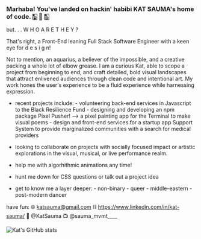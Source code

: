 ### Marhaba! You've landed on hackin' habibi KAT SAUMA's home of code. 🀣 🧿 🀢
<!--
**kat-sauma/kat-sauma** is a ✨ _special_ ✨ repository because its `README.md` (this file) appears on your GitHub profile. -->

but. . .  W H O   A R E   T H E Y   ?
 
That's right, a Front-End leaning Full Stack Software Engineer with a keen eye for d e s i g n! 

Not to mention, an aquarius, a believer of the impossible, and a creative packing a whole lot of elbow grease. 
I am a curious Kat, able to scope a project from beginning to end, and craft detailed, bold visual landscapes that attract enlivened audiences through clean code and intentional art. My work hones the user's experience to be a fluid experience while harnessing expression. 

+  recent projects include: 
        -  volunteering back-end services in Javascript to the Black Resilience Fund
        -  designing and developing an npm package Pixel Pusher! --> a pixel painting app for the Terminal to make visual poems
        -  design and front-end services for a startup app Support System to provide marginalized communities with a search for medical providers

+  looking to collaborate on projects with socially focused impact or artistic explorations in the visual, musical, or live performance realm.

+  help me with algorhithmic animations any time!

+  hunt me down for CSS questions or talk out a project idea

+  get to know me a layer deeper:
        - non-binary
        - queer
        - middle-eastern
        - post-modern dancer

have fun:
🌐  katsauma@gmail.com
⛓  https://www.linkedin.com/in/kat-sauma/
🐣  @KatSauma
📺  @sauma_mvmt____


![Kat's GitHub stats](https://github-readme-stats.vercel.app/api?username=kat-sauma&theme=buefy_icons=true)
